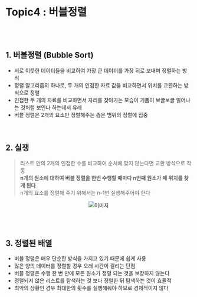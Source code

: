 
# Topic4 : 버블정렬 
<br><br>

## 1. 버블정렬 (Bubble Sort)
 - 서로 이웃한 데이터들을 비교하여 가장 큰 데이터를 가장 뒤로 보내며 정렬하는 방식<br>
 - 정렬 알고리즘의 하나로, 두 개의 인접한 자료 값을 비교하면서 위치를 교환하는 방식으로 정렬<br>
 - 인접한 두 개의 자료를 비교하면서 자리를 찾아가는 모습이 거품이 보글보글 일어나는 것처럼 보인다 하는데서 유례<br>
 - 버블 정렬은 2개의 요소만 정렬해주는 좁은 범위의 정렬에 집중<br>
<br><br>


## 2. 실쟁
 > 리스트 안의 2개의 인접한 수를 비교하여 순서에 맞지 않는다면 교환 방식으로 작동<br>
 > **n개의 원소에 대하여 버블 정렬을 한번 수행할 때마다 n번째 원소가 제 위치를 찾게 된다**<br>
 > n개의 요소를 정렬해 주기 위해서는 n-1번 실행해주어야 한다<br>

 
 <center>

 ![이미지](https://cphinf.pstatic.net/mooc/20170731_193/1501468592248aN1eU_PNG/4.2_-01.png)

 </center>
<br><br>

 ## 3. 정렬된 배열

 - 버블 정렬은 매우 단순한 방식을 가지고 있기 때문에 쉽게 사용<br>
 - 많은 양의 데이터를 정렬할 경우 오래 시간이 걸리는 단점<br>
 - 버블 정렬은 수행 한 번 만에 모든 원소가 정렬 되는 것을 보장하지 않는다<br>
 - 정렬되지 않은 리스트를 탐색하는 것 보다 정렬한 뒤 탐색하는 것이 효율적<br>
 - 최악의 상황인 경우 최대한의 횟수를 실행해줘야 하므로 경제적이지 않다<br>
<br><br>
